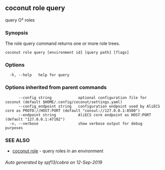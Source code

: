 ## coconut role query

query O² roles

### Synopsis

The role query command returns one or more role trees.

```
coconut role query [environment id] [query path] [flags]
```

### Options

```
  -h, --help   help for query
```

### Options inherited from parent commands

```
      --config string            optional configuration file for coconut (default $HOME/.config/coconut/settings.yaml)
      --config_endpoint string   configuration endpoint used by AliECS core as PROTO://HOST:PORT (default "consul://127.0.0.1:8500")
      --endpoint string          AliECS core endpoint as HOST:PORT (default "127.0.0.1:47102")
  -v, --verbose                  show verbose output for debug purposes
```

### SEE ALSO

* [coconut role](coconut_role.md)	 - query roles in an environment

###### Auto generated by spf13/cobra on 12-Sep-2019
